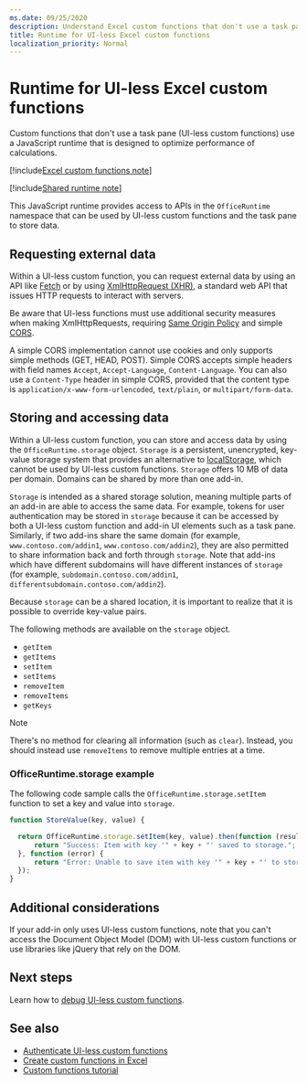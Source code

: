 ```yaml
---
ms.date: 09/25/2020
description: Understand Excel custom functions that don't use a task pane and their specific JavaScript runtime.
title: Runtime for UI-less Excel custom functions
localization_priority: Normal
---
```


# Runtime for UI-less Excel custom functions

Custom functions that don't use a task pane (UI-less custom functions) use a JavaScript runtime that is designed to optimize performance of calculations.

[!include[Excel custom functions note](../includes/excel-custom-functions-note.md)]

[!include[Shared runtime note](../includes/shared-runtime-note.md)]

This JavaScript runtime provides access to APIs in the `OfficeRuntime` namespace that can be used by UI-less custom functions and the task pane to store data.

## Requesting external data

Within a UI-less custom function, you can request external data by using an API like [Fetch](https://developer.mozilla.org/en-US/docs/Web/API/Fetch_API) or by using [XmlHttpRequest (XHR)](https://developer.mozilla.org/en-US/docs/Web/API/XMLHttpRequest), a standard web API that issues HTTP requests to interact with servers.

Be aware that UI-less functions must use additional security measures when making XmlHttpRequests, requiring [Same Origin Policy](https://developer.mozilla.org/en-US/docs/Web/Security/Same-origin_policy) and simple [CORS](https://www.w3.org/TR/cors/).

A simple CORS implementation cannot use cookies and only supports simple methods (GET, HEAD, POST). Simple CORS accepts simple headers with field names `Accept`, `Accept-Language`, `Content-Language`. You can also use a `Content-Type` header in simple CORS, provided that the content type is `application/x-www-form-urlencoded`, `text/plain`, or `multipart/form-data`.

## Storing and accessing data

Within a UI-less custom function, you can store and access data by using the `OfficeRuntime.storage` object. `Storage` is a persistent, unencrypted, key-value storage system that provides an alternative to [localStorage](https://developer.mozilla.org/en-US/docs/Web/API/Window/localStorage), which cannot be used by UI-less custom functions. `Storage` offers 10 MB of data per domain. Domains can be shared by more than one add-in.

`Storage` is intended as a shared storage solution, meaning multiple parts of an add-in are able to access the same data. For example, tokens for user authentication may be stored in `storage` because it can be accessed by both a UI-less custom function and add-in UI elements such as a task pane. Similarly, if two add-ins share the same domain (for example, `www.contoso.com/addin1`, `www.contoso.com/addin2`), they are also permitted to share information back and forth through `storage`. Note that add-ins which have different subdomains will have different instances of `storage` (for example, `subdomain.contoso.com/addin1`, `differentsubdomain.contoso.com/addin2`).

Because `storage` can be a shared location, it is important to realize that it is possible to override key-value pairs.

The following methods are available on the `storage` object.

- `getItem`
- `getItems`
- `setItem`
- `setItems`
- `removeItem`
- `removeItems`
- `getKeys`

> [!NOTE]
> There's no method for clearing all information (such as `clear`). Instead, you should instead use `removeItems` to remove multiple entries at a time.

### OfficeRuntime.storage example

The following code sample calls the `OfficeRuntime.storage.setItem` function to set a key and value into `storage`.

```js
function StoreValue(key, value) {

  return OfficeRuntime.storage.setItem(key, value).then(function (result) {
      return "Success: Item with key '" + key + "' saved to storage.";
  }, function (error) {
      return "Error: Unable to save item with key '" + key + "' to storage. " + error;
  });
}
```

## Additional considerations

If your add-in only uses UI-less custom functions, note that you can't access the Document Object Model (DOM) with UI-less custom functions or use libraries like jQuery that rely on the DOM.

## Next steps
Learn how to [debug UI-less custom functions](custom-functions-debugging.md).

## See also

* [Authenticate UI-less custom functions](custom-functions-authentication.md)
* [Create custom functions in Excel](custom-functions-overview.md)
* [Custom functions tutorial](../tutorials/excel-tutorial-create-custom-functions.md)
